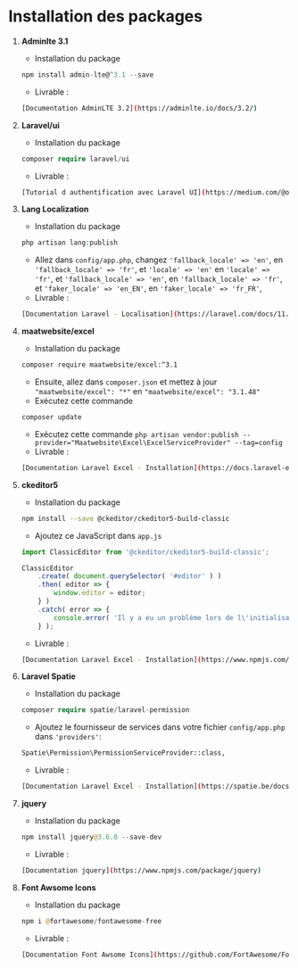 # Installation des packages

1. **Adminlte 3.1**
   - Installation du package 
   ```js
   npm install admin-lte@^3.1 --save
   ```
   - Livrable :
   ```bash
   [Documentation AdminLTE 3.2](https://adminlte.io/docs/3.2/)
   ```


2. **Laravel/ui**
   - Installation du package 
   ```php
   composer require laravel/ui
   ```
   - Livrable :
   ```bash
   [Tutorial d authentification avec Laravel UI](https://medium.com/@online-web-tutor/laravel-10-authentication-with-laravel-ui-tutorial-ce163cce0af7)
   ```

3. **Lang Localization**
   - Installation du package 
   ```php
   php artisan lang:publish
   ```
   - Allez dans `config/app.php`, changez `'fallback_locale' => 'en'`, en `'fallback_locale' => 'fr'`,
     et `'locale' => 'en'` en `'locale' => 'fr'`,
     et `'fallback_locale' => 'en'`, en `'fallback_locale' => 'fr'`,
     et `'faker_locale' => 'en_EN'`, en `'faker_locale' => 'fr_FR'`,
   - Livrable :
   ```bash
   [Documentation Laravel - Localisation](https://laravel.com/docs/11.x/localization#main-content)
   ```

4. **maatwebsite/excel**
   - Installation du package 
   ```bash
   composer require maatwebsite/excel:^3.1
   ```
   - Ensuite, allez dans `composer.json` et mettez à jour `"maatwebsite/excel": "*"` en `"maatwebsite/excel": "3.1.48"`
   - Exécutez cette commande
   ```bash
   composer update
   ```
   - Exécutez cette commande `php artisan vendor:publish --provider="Maatwebsite\Excel\ExcelServiceProvider" --tag=config`
   - Livrable :
   ```bash
   [Documentation Laravel Excel - Installation](https://docs.laravel-excel.com/3.1/getting-started/installation.html)
   ```

5. **ckeditor5**
   - Installation du package 
   ```bash
   npm install --save @ckeditor/ckeditor5-build-classic
   ```
   - Ajoutez ce JavaScript dans `app.js`
   ```js
   import ClassicEditor from '@ckeditor/ckeditor5-build-classic';

   ClassicEditor
       .create( document.querySelector( '#editor' ) )
       .then( editor => {
           window.editor = editor;
       } )
       .catch( error => {
           console.error( 'Il y a eu un problème lors de l\'initialisation de l\'éditeur.', error );
       } );
   ```
      - Livrable :
   ```bash
   [Documentation Laravel Excel - Installation](https://www.npmjs.com/package/@ckeditor/ckeditor5-build-classic)
   ```

6. **Laravel Spatie**
   - Installation du package 
   ```php
   composer require spatie/laravel-permission
   ```
   - Ajoutez le fournisseur de services dans votre fichier `config/app.php` dans `'providers'`:
   ```bash
   Spatie\Permission\PermissionServiceProvider::class,
   ```
      - Livrable :
   ```bash
   [Documentation Laravel Excel - Installation](https://spatie.be/docs/laravel-permission/v6/installation-laravel)
   ```

7. **jquery**
   - Installation du package 
   ```php
   npm install jquery@3.6.0 --save-dev
   ```
      - Livrable :
   ```bash
   [Documentation jquery](https://www.npmjs.com/package/jquery)
   ```
8. **Font Awsome Icons**
   - Installation du package 
   ```php
   npm i @fortawesome/fontawesome-free
   ```
      - Livrable :
   ```bash
   [Documentation Font Awsome Icons](https://github.com/FortAwesome/Font-Awesome#documentation)
   ```

